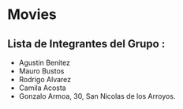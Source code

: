 # Movies
## Lista de Integrantes del Grupo :
 - Agustin Benitez
 - Mauro Bustos
 - Rodrigo Alvarez 
 - Camila Acosta
 - Gonzalo Armoa, 30, San Nicolas de los Arroyos.